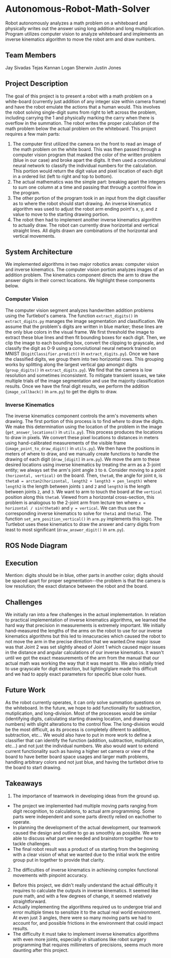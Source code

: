 # Autonomous-Robot-Math-Solver
Robot autonomously analyzes a math problem on a whiteboard and physically writes out the answer using long addition and long multiplication. Program utilizes computer vision to analyze whiteboard and implements an inverse kinematics algorithm to move the robot arm and draw numbers.

## Team Members
Jay Sivadas
Tejas Kannan
Logan Sherwin
Justin Jones

## Project Description
The goal of this project is to present a robot with a math problem on a white-board (currently just addition of any integer size within camera frame) and have the robot emulate the actions that a human would. This involves the robot solving single-digit sums from right to left across the problem, including carrying the 1 and physically marking the carry when there is overflow in the summation. The robot writes the proper calculation of the math problem below the actual problem on the whiteboard.
This project requires a few main parts: 
1. The computer first utilized the camera on the front to read an image of the math problem on the white board. This was then passed through a computer vision program that masked the color of the written problem (blue in our case) and broke apart the digits. It then used a convolutional neural network to classify the individual numbers for the calculation. This portion would return the digit value and pixel location of each digit in a ordered list (left to right and top to bottom).
2. The actual mathematics was the simple part: breaking apart the integers to sum one column at a time and passing that through a control flow in the program.
3. The other portion of the program took in an input from the digit classifier as to where the robot should start drawing. An inverse kinematics algorithm was used to adjust the robot arm ending point's x, y, and z value to move to the starting drawing portion.
4. The robot then had to implement another inverse kinematics algorithm to actually draw. The robot can currently draw horizontal and vertical straight lines. All digits drawn are combinations of the horizontal and vertical movements.


## System Architecture
We implemented algorithms in two major robotics areas: computer vision and inverse kinematics. The computer vision portion analyzes images of an addition problem. The kinematics component directs the arm to draw the answer digits in their correct locations. We highlight these components below.

### Computer Vision
The computer vision segment analyzes handwritten addition problems using the Turtlebot's camera. The function `extract_digits()` in `extract_digits.py` manages the image segmentation and classification. We assume that the problem's digits are written in blue marker; these lines are the only blue colors in the visual frame. We first threshold the image to extract these blue lines and then fit bounding boxes for each digit. Then, we clip the image to each bounding box, convert the clipping to grayscale, and classify the digit as 0-9 using a convolutional neural network trained on MNIST (`DigitClassifier.predict()` in `extract_digits.py`). Once we have the classified digits, we group them into two horizontal rows. This grouping works by splitting along the largest vertical gap amongst digits (`group_digits()` in `extract_digits.py`). We find that the camera is low resolution and sometimes inconsistent. To mitigate transient issues, we take multiple trials of the image segmentation and use the majority classification results. Once we have the final digit results, we perform the addition (`image_callback()` in `arm.py`) to get the digits to draw.

### Inverse Kinematics
The inverse kinematics component controls the arm's movements when drawing. The first portion of this process is to find *where* to draw the digits. We make this determination using the location of the problem in the image (`get_answer_locations()` in `utils.py`). This process produces the locations to draw in pixels. We convert these pixel locations to distances in meters using hand-calibrated measurements of the visible frame (`image_point_to_draw_digit()` in `utils.py`). We then have the positions in meters of where to draw, and we manually create functions to handle the drawing of each digit (`draw_[digit]` in `arm.py`). We move the arm to these desired locations using inverse kinematics by treating the arm as a 3-joint entity; we always set the arm's joint angle `3` to `0`. Consider moving to a point `(horizontal, vertical)` on the board. Then, `theta0`, the angle for joint `0`, is `theta0 = arctan2(horizontal, length2 + length3 + pen_length)` where `length2` is the length between joints `1` and `2` and `length3` is the length between joints `2`, and `3`. We want to arm to touch the board at the `vertical` position along this `theta0`. Viewed from a horizontal cross-section, this problem is analogous to the 2-joint arm from lecture ten where `x = horizontal / sin(theta0)` and `y = vertical`. We can thus use the corresponding inverse kinematics to solve for `theta1` and `theta2`. The function `set_arm_position_vertical()` in `arm.py` implements this logic. The Turtlebot uses these kinematics to draw the answer and carry digits from least to most significant (`draw_answer_digit()` in `arm.py`).

## ROS Node Diagram

## Execution
Mention: digits should be in blue, other parts in another color; digits should be spaced apart for proper segmentation--the problem is that the camera is low resolution; the exact distance between the robot and the board.

## Challenges
We initially ran into a few challenges in the actual implementation. In relation to practical implementation of inverse kinematics algorithms, we learned the hard way that precision in measurements is extremely important. We initially hand-measured the lengths of the arms on the robot to use for our inverse kinematics algorithms but this led to innacuracies which caused the robot to not move the arm in the precise direction that we wanted.One major issue was that Joint 2 was set slightly ahead of Joint 1 which caused major issues in the distance and angular calculations of our inverse kinematics.  It wasn't until we got the exact measurements of the arm from the manual that our actual math was working the way that it was meant to. We also initially tried to use grayscale for digit extraction, but lighting/glare made this difficult and we had to apply exact parameters for specific blue color hues. 

## Future Work
As the robot currently operates, it can only solve summation questions on the whiteboard. In the future, we hope to add functionality for subtraction, mutiplication, and long-division. Most of the processes would be similar (identifying digits, calculating starting drawing location, and drawing numbers) with slight alterations to the control flow. The long-division would be the most difficult, as its process is completely diferent to addition, subtraction, etc... We would also have to put in more work to define a classifier that can identify the function (addition, subtraction, multiplication, etc...) and not just the individual numbers. We also would want to extend current functionality such as having a higher set camera or view of the board to have better board space usages and larger math problems, handling arbitrary colors and not just blue, and having the turtlebot drive to the board to start drawing. 

## Takeaways
1. The importance of teamwork in developing ideas from the ground up.
- The project we implemented had multiple moving parts ranging from digit recognition, to calculations, to actual arm programming. Some parts were independent and some parts directly relied on eachother to operate. 
- In planning the development of the actual development, our teamwork caused the design and outline to go as smoothly as possible. We were able to discuss what part we needed and brainstorm together how to tackle challenges.
- The final robot result was a product of us starting from the beginning with a clear vision of what we wanted due to the initial work the entire group put in together to provide that clarity.
2. The difficulties of inverse kinematics in achieving complex functional movements with pinpoint accuracy.
- Before this project, we didn't really understand the actual difficulty it requires to calculate the outputs in inverse kinematics. It seemed like pure math, and with a few degrees of change, it seemed relatively straightforward. 
- Actually implementing the algorithms required us to undergoe trial and error multiple times to sensitize it to the actual real world environment. At even just 3 angles, there were so many moving parts we had to account for, and possible frictions in the environment that could impact results.
- The difficulty it must take to implement inverse kinematics algorithms with even more joints, especially in situations like robot surgery programming that requires millimeters of precisions, seems much more daunting after this project.
